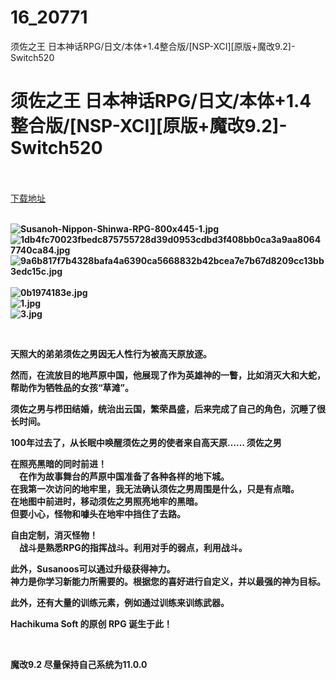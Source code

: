 # 16_20771
须佐之王 日本神话RPG/日文/本体+1.4整合版/[NSP-XCI][原版+魔改9.2]-Switch520
# 须佐之王 日本神话RPG/日文/本体+1.4整合版/[NSP-XCI][原版+魔改9.2]-Switch520
 <br/></br>
[下载地址](https://www.switch520.cc/article/20771 "下载地址")
<br/></br>

<p><strong><img title="Susanoh-Nippon-Shinwa-RPG-800x445-1.jpg" src="https://www.switch520.cc/muke_img/2021_08_22_99736f51b21f9.jpg" alt="Susanoh-Nippon-Shinwa-RPG-800x445-1.jpg"></strong><br>
<strong><img title="1db4fc70023fbedc875755728d39d0953cdbd3f408bb0ca3a9aa80647740ca84.jpg" src="https://www.switch520.cc/muke_img/2021_07_29_49075f744a8dd.jpg" alt="1db4fc70023fbedc875755728d39d0953cdbd3f408bb0ca3a9aa80647740ca84.jpg"></strong><br>
<strong><img title="9a6b817f7b4328bafa4a6390ca5668832b42bcea7e7b67d8209cc13bb3edc15c.jpg" src="https://www.switch520.cc/muke_img/2021_07_29_2ee718f885349.jpg" alt="9a6b817f7b4328bafa4a6390ca5668832b42bcea7e7b67d8209cc13bb3edc15c.jpg">&nbsp;</strong><br>
<strong><img title="0b1974183e.jpg" src="https://www.switch520.cc/muke_img/2021_08_22_87cfe98bc0ed0.jpg" alt="0b1974183e.jpg"></strong><br>
<strong><img title="1.jpg" src="https://www.switch520.cc/muke_img/2021_08_22_ba6484c3790a1.jpg" alt="1.jpg"></strong><br>
<strong><img title="3.jpg" src="https://www.switch520.cc/muke_img/2021_08_22_88924a7902899.jpg" alt="3.jpg"></strong></p>
<p>&nbsp;</p>
<p><strong>天照大的弟弟须佐之男因无人性行为被高天原放逐。</strong></p>
<p><strong>然而，在流放目的地芦原中国，他展现了作为英雄神的一瞥，比如消灭大和大蛇，帮助作为牺牲品的女孩“草滩”。</strong></p>
<p><strong>须佐之男与栉田结婚，统治出云国，繁荣昌盛，后来完成了自己的角色，沉睡了很长时间。</strong></p>
<p><strong>100年过去了，从长眠中唤醒须佐之男的使者来自高天原…… 须佐之男</strong></p>
<p><strong>在照亮黑暗的同时前进！</strong><br>
<strong>　在作为故事舞台的芦原中国准备了各种各样的地下城。</strong><br>
<strong>在我第一次访问的地牢里，我无法确认须佐之男周围是什么，只是有点暗。</strong><br>
<strong>在地图中前进时，移动须佐之男照亮地牢的黑暗。</strong><br>
<strong>但要小心，怪物和噱头在地牢中挡住了去路。</strong></p>
<p><strong>自由定制，消灭怪物！</strong><br>
<strong>　战斗是熟悉RPG的指挥战斗。利用对手的弱点，利用战斗。</strong></p>
<p><strong>此外，Susanoos可以通过升级获得神力。</strong><br>
<strong>神力是你学习新能力所需要的。根据您的喜好进行自定义，并以最强的神为目标。</strong></p>
<p><strong>此外，还有大量的训练元素，例如通过训练来训练武器。</strong></p>
<p><strong>Hachikuma Soft 的原创 RPG 诞生于此！</strong></p>
<p>&nbsp;</p>
<p><strong>魔改9.2 尽量保持自己系统为11.0.0</strong></p>
